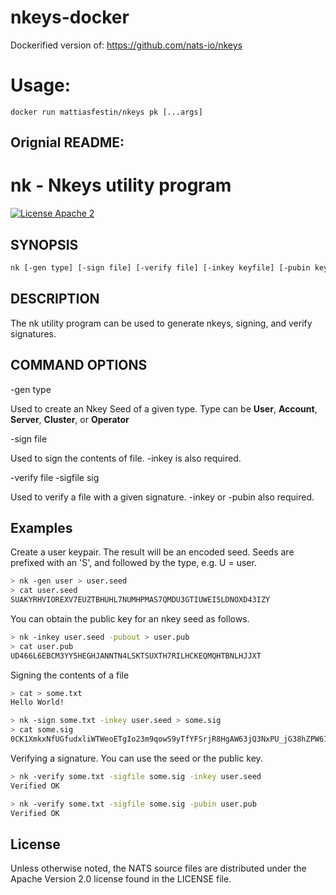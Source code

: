 # nkeys-docker

Dockerified version of: https://github.com/nats-io/nkeys

# Usage:
`docker run mattiasfestin/nkeys pk [...args]`

Orignial README:
-----------------------

# nk - Nkeys utility program

[![License Apache 2](https://img.shields.io/badge/License-Apache2-blue.svg)](https://www.apache.org/licenses/LICENSE-2.0)

## SYNOPSIS

```bash
nk [-gen type] [-sign file] [-verify file] [-inkey keyfile] [-pubin keyfile] [-pubout] [-e entropy]
```

## DESCRIPTION

The nk utility program can be used to generate nkeys, signing, and verify signatures.

## COMMAND OPTIONS

-gen type

Used to create an Nkey Seed of a given type. Type can be **User**, **Account**, **Server**, **Cluster**, or **Operator**

-sign file

Used to sign the contents of file. -inkey is also required.

-verify file -sigfile sig

Used to verify a file with a given signature. -inkey or -pubin also required.

## Examples

Create a user keypair. The result will be an encoded seed. Seeds are prefixed with an 'S', and followed by the type, e.g. U = user.

```bash
> nk -gen user > user.seed
> cat user.seed
SUAKYRHVIOREXV7EUZTBHUHL7NUMHPMAS7QMDU3GTIUWEI5LDNOXD43IZY
```

You can obtain the public key for an nkey seed as follows.

```bash
> nk -inkey user.seed -pubout > user.pub
> cat user.pub
UD466L6EBCM3YY5HEGHJANNTN4LSKTSUXTH7RILHCKEQMQHTBNLHJJXT
```

Signing the contents of a file

```bash
> cat > some.txt
Hello World!

> nk -sign some.txt -inkey user.seed > some.sig
> cat some.sig
0CK1XmkxNfUGfudxliWTWeoETgIo23m9qowS9yTfYFSrjR8HgAW63jQ3NxPU_jG38hZPW61IZSun37N690CkDg
```

Verifying a signature. You can use the seed or the public key.

```bash
> nk -verify some.txt -sigfile some.sig -inkey user.seed
Verified OK

> nk -verify some.txt -sigfile some.sig -pubin user.pub
Verified OK
```

## License

Unless otherwise noted, the NATS source files are distributed
under the Apache Version 2.0 license found in the LICENSE file.

